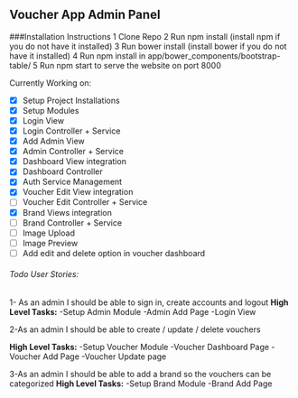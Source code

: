 ## Voucher App Admin Panel

###Installation Instructions
1 Clone Repo
2 Run npm install (install npm if you do not have it installed)
3 Run bower install (install bower if you do not have it installed)
4 Run npm install in app/bower_components/bootstrap-table/
5 Run npm start to serve the website on port 8000

Currently Working on:
- [x] Setup Project Installations
- [x] Setup Modules
- [x] Login View 
- [x] Login Controller + Service
- [x] Add Admin View 
- [x] Admin Controller + Service 
- [X] Dashboard View integration
- [X] Dashboard Controller
- [X] Auth Service Management
- [X] Voucher Edit View integration
- [ ] Voucher Edit Controller + Service
- [X] Brand Views integration
- [ ] Brand Controller + Service
- [ ] Image Upload
- [ ] Image Preview
- [ ] Add edit and delete option in voucher dashboard

###### Todo User Stories:
1- As an admin I should be able to sign in, create accounts and logout
**High Level Tasks:** 
-Setup Admin Module
-Admin Add Page 
-Login View


2-As an admin I should be able to create / update / delete vouchers 

**High Level Tasks:** 
-Setup Voucher Module
-Voucher Dashboard Page
-Voucher Add Page
-Voucher Update page

3-As an admin I should be able to add a brand so the vouchers can be categorized
**High Level Tasks:** 
-Setup Brand Module
-Brand Add Page 
